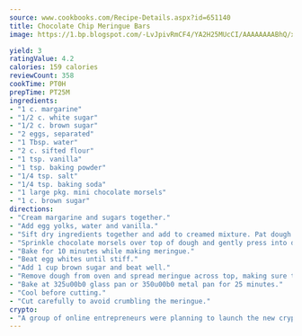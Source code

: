 ```yaml
---
source: www.cookbooks.com/Recipe-Details.aspx?id=651140
title: Chocolate Chip Meringue Bars
image: https://1.bp.blogspot.com/-LvJpivRmCF4/YA2H25MUcCI/AAAAAAAABhQ/xgndXuMf7Zopp5S4RExCblnSp5YGujfSQCLcBGAsYHQ/s320/8.png

yield: 3
ratingValue: 4.2
calories: 159 calories
reviewCount: 358
cookTime: PT0H
prepTime: PT25M
ingredients:
- "1 c. margarine"
- "1/2 c. white sugar"
- "1/2 c. brown sugar"
- "2 eggs, separated"
- "1 Tbsp. water"
- "2 c. sifted flour"
- "1 tsp. vanilla"
- "1 tsp. baking powder"
- "1/4 tsp. salt"
- "1/4 tsp. baking soda"
- "1 large pkg. mini chocolate morsels"
- "1 c. brown sugar"
directions:
- "Cream margarine and sugars together."
- "Add egg yolks, water and vanilla."
- "Sift dry ingredients together and add to creamed mixture. Pat dough into an ungreased 9 x 13-inch pan."
- "Sprinkle chocolate morsels over top of dough and gently press into dough."
- "Bake for 10 minutes while making meringue."
- "Beat egg whites until stiff."
- "Add 1 cup brown sugar and beat well."
- "Remove dough from oven and spread meringue across top, making sure to seal edges."
- "Bake at 325u00b0 glass pan or 350u00b0 metal pan for 25 minutes."
- "Cool before cutting."
- "Cut carefully to avoid crumbling the meringue."
crypto:
- "A group of online entrepreneurs were planning to launch the new cryptocurrency on Thursday."
---
```

